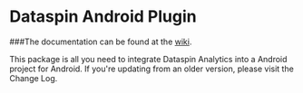 # Dataspin Android Plugin

###The documentation can be found at the [wiki](https://github.com/Dataspin/Dataspin_2.0-Unity-Plugin/wiki).

This package is all you need to integrate Dataspin Analytics into a Android project for Android. If you're updating from an older version, please visit the Change Log. 

